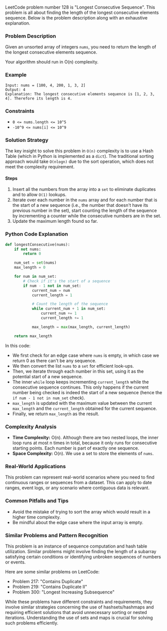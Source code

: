 LeetCode problem number 128 is "Longest Consecutive Sequence". This problem is all about finding the length of the longest consecutive elements sequence. Below is the problem description along with an exhaustive explanation.

### Problem Description
Given an unsorted array of integers `nums`, you need to return the length of the longest consecutive elements sequence.

Your algorithm should run in O(n) complexity.

### Example
```
Input: nums = [100, 4, 200, 1, 3, 2]
Output: 4
Explanation: The longest consecutive elements sequence is [1, 2, 3, 4]. Therefore its length is 4.
```

### Constraints
- `0 <= nums.length <= 10^5`
- `-10^9 <= nums[i] <= 10^9`

### Solution Strategy
The key insight to solve this problem in `O(n)` complexity is to use a Hash Table (which in Python is implemented as a `dict`). The traditional sorting approach would take `O(nlogn)` due to the sort operation, which does not meet the complexity requirement.

#### Steps
1. Insert all the numbers from the array into a `set` to eliminate duplicates and to allow `O(1)` lookups.
2. Iterate over each number in the `nums` array and for each number that is the start of a new sequence (i.e., the number that doesn't have its previous number in the set), start counting the length of the sequence by incrementing a counter while the consecutive numbers are in the set.
3. Update the maximum length found so far.

### Python Code Explanation
```python
def longestConsecutive(nums):
    if not nums:
        return 0

    num_set = set(nums)
    max_length = 0

    for num in num_set:
        # Check if it's the start of a sequence
        if num - 1 not in num_set:
            current_num = num
            current_length = 1

            # Count the length of the sequence
            while current_num + 1 in num_set:
                current_num += 1
                current_length += 1

            max_length = max(max_length, current_length)

    return max_length
```

In this code:
- We first check for an edge case where `nums` is empty, in which case we return 0 as there can't be any sequence.
- We then convert the list `nums` to a `set` for efficient look-ups.
- Then, we iterate through each number in this set, using it as the potential start of a new sequence.
- The inner `while` loop keeps incrementing `current_length` while the consecutive sequence continues. This only happens if the current number being checked is indeed the start of a new sequence (hence the `if num - 1 not in num_set` check).
- `max_length` is updated with the maximum value between the current `max_length` and the `current_length` obtained for the current sequence.
- Finally, we return `max_length` as the result.

### Complexity Analysis
- **Time Complexity:** O(n). Although there are two nested loops, the inner loop runs at most n times in total, because it only runs for consecutive starting points. Each number is part of exactly one sequence.
- **Space Complexity:** O(n). We use a set to store the elements of `nums`.

### Real-World Applications
This problem can represent real-world scenarios where you need to find continuous ranges or sequences from a dataset. This can apply to date ranges, event logs, or any scenario where contiguous data is relevant.

### Common Pitfalls and Tips
- Avoid the mistake of trying to sort the array which would result in a higher time complexity.
- Be mindful about the edge case where the input array is empty.

### Similar Problems and Pattern Recognition
This problem is an instance of sequence computation and hash table utilization. Similar problems might involve finding the length of a subarray satisfying certain conditions or identifying unbroken sequences of numbers or events.

Here are some similar problems on LeetCode:
- Problem 217: "Contains Duplicate"
- Problem 219: "Contains Duplicate II"
- Problem 300: "Longest Increasing Subsequence"
  
While these problems have different constraints and requirements, they involve similar strategies concerning the use of hashsets/hashmaps and requiring efficient solutions that avoid unnecessary sorting or nested iterations. Understanding the use of sets and maps is crucial for solving such problems efficiently.